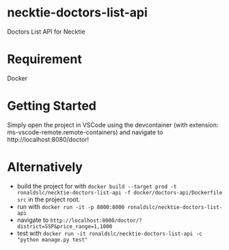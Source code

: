 # necktie-doctors-list-api
Doctors List API for Necktie

# Requirement
Docker

# Getting Started
Simply open the project in VSCode using the devcontainer (with extension: ms-vscode-remote.remote-containers) and navigate to http://localhost:8080/doctor!

# Alternatively
- build the project for with `docker build --target prod -t ronaldslc/necktie-doctors-list-api -f docker/doctors-api/Dockerfile src` in the project root. 
- run with `docker run -it -p 8000:8000 ronaldslc/necktie-doctors-list-api`
- navigate to `http://localhost:8000/doctor/?district=SSP&price_range=1,1000`
- test with `docker run -it ronaldslc/necktie-doctors-list-api -c "python manage.py test"`